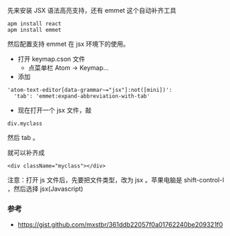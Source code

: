 先来安装 JSX 语法高亮支持，还有 emmet 这个自动补齐工具

```
apm install react
apm install emmet
```

然后配置支持 emmet 在 jsx 环境下的使用。


- 打开 keymap.cson 文件
  - 点菜单栏 Atom -> Keymap…
- 添加

```
'atom-text-editor[data-grammar~="jsx"]:not([mini])':
  'tab': 'emmet:expand-abbreviation-with-tab'
```

- 现在打开一个 jsx 文件，敲

```
div.myclass
```

然后 tab 。

就可以补齐成

```
<div className="myclass"></div>
```

注意：打开 js 文件后，先要把文件类型，改为 jsx 。苹果电脑是 shift-control-l ，然后选择 jsx(Javascript)

### 参考

- https://gist.github.com/mxstbr/361ddb22057f0a01762240be209321f0
